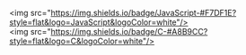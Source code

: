 <img src="https://img.shields.io/badge/JavaScript-#F7DF1E?style=flat&logo=JavaScript&logoColor=white"/>
<img src="https://img.shields.io/badge/C-#A8B9CC?style=flat&logo=C&logoColor=white"/>
